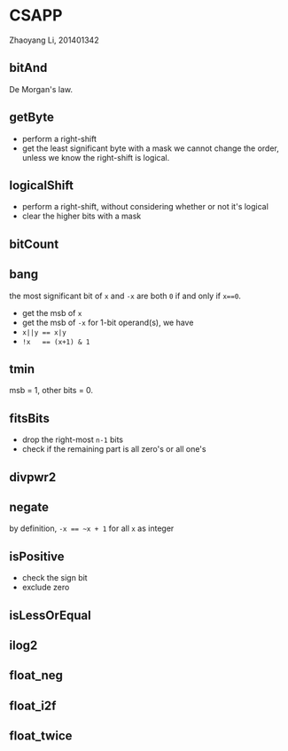 # CSAPP
Zhaoyang Li, 201401342

## bitAnd
De Morgan's law.

## getByte
* perform a right-shift
* get the least significant byte with a mask
we cannot change the order, unless we know the right-shift is logical.

## logicalShift
* perform a right-shift, without considering whether or not it's logical
* clear the higher bits with a mask

## bitCount

## bang
the most significant bit of `x` and `-x` are both `0` if and only if `x==0`.
* get the msb of `x`
* get the msb of `-x`
for 1-bit operand(s), we have
* `x||y == x|y`
* `!x   == (x+1) & 1`

## tmin
msb = 1, other bits = 0.

## fitsBits
* drop the right-most `n-1` bits
* check if the remaining part is all zero's or all one's

## divpwr2

## negate
by definition, `-x == ~x + 1` for all `x` as integer

## isPositive
* check the sign bit
* exclude zero

## isLessOrEqual

## ilog2

## float_neg

## float_i2f

## float_twice

